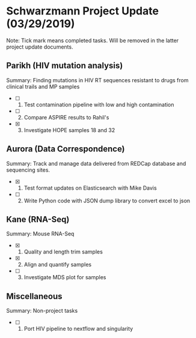 # **Schwarzmann Project Update (03/29/2019)**
Note: Tick mark means completed tasks. Will be removed in the latter project update documents.

## Parikh (HIV mutation analysis)
Summary: Finding mutations in  HIV RT sequences resistant to drugs from clinical trails and MP samples
- [ ] 1. Test contamination pipeline with low and high contamination
- [ ] 2. Compare ASPIRE results to Rahil's 
- [x] 3. Investigate HOPE samples 18 and 32

## Aurora (Data Correspondence)
Summary: Track and manage data delivered from REDCap database and sequencing sites.
- [x] 1. Test format updates on Elasticsearch with Mike Davis
- [ ] 2. Write Python code with JSON dump library to convert excel to json

## Kane (RNA-Seq)
Summary: Mouse RNA-Seq
- [x] 1. Quality and length trim samples
- [x] 2. Align and quantify samples
- [ ] 3. Investigate MDS plot for samples

## Miscellaneous
Summary: Non-project tasks
- [ ] 1. Port HIV pipeline to nextflow and singularity 
